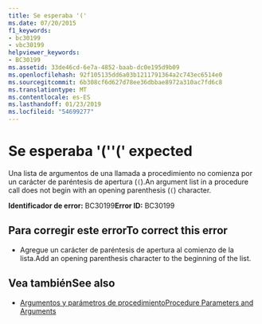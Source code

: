 ```yaml
---
title: Se esperaba '('
ms.date: 07/20/2015
f1_keywords:
- bc30199
- vbc30199
helpviewer_keywords:
- BC30199
ms.assetid: 33de46cd-6e7a-4852-baab-dc0e195d9b09
ms.openlocfilehash: 92f105135dd6a03b1211791364a2c743ec6514e0
ms.sourcegitcommit: 6b308cf6d627d78ee36dbbae8972a310ac7fd6c8
ms.translationtype: MT
ms.contentlocale: es-ES
ms.lasthandoff: 01/23/2019
ms.locfileid: "54699277"
---
```

# <a name="-expected"></a><span data-ttu-id="0fdfb-102">Se esperaba '('</span><span class="sxs-lookup"><span data-stu-id="0fdfb-102">'(' expected</span></span>
<span data-ttu-id="0fdfb-103">Una lista de argumentos de una llamada a procedimiento no comienza por un carácter de paréntesis de apertura (`(`).</span><span class="sxs-lookup"><span data-stu-id="0fdfb-103">An argument list in a procedure call does not begin with an opening parenthesis (`(`) character.</span></span>  
  
 <span data-ttu-id="0fdfb-104">**Identificador de error:** BC30199</span><span class="sxs-lookup"><span data-stu-id="0fdfb-104">**Error ID:** BC30199</span></span>  
  
## <a name="to-correct-this-error"></a><span data-ttu-id="0fdfb-105">Para corregir este error</span><span class="sxs-lookup"><span data-stu-id="0fdfb-105">To correct this error</span></span>  
  
-   <span data-ttu-id="0fdfb-106">Agregue un carácter de paréntesis de apertura al comienzo de la lista.</span><span class="sxs-lookup"><span data-stu-id="0fdfb-106">Add an opening parenthesis character to the beginning of the list.</span></span>  
  
## <a name="see-also"></a><span data-ttu-id="0fdfb-107">Vea también</span><span class="sxs-lookup"><span data-stu-id="0fdfb-107">See also</span></span>
- [<span data-ttu-id="0fdfb-108">Argumentos y parámetros de procedimiento</span><span class="sxs-lookup"><span data-stu-id="0fdfb-108">Procedure Parameters and Arguments</span></span>](../../visual-basic/programming-guide/language-features/procedures/procedure-parameters-and-arguments.md)
